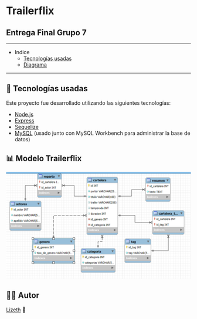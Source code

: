 # Trailerflix
## Entrega Final Grupo 7

------
- Indice
  - [Tecnologías usadas](#-tecnologías-usadas)
  - [Diagrama](#-modelo-trailerflix)

------


## 🚀 Tecnologías usadas

Este proyecto fue desarrollado utilizando las siguientes tecnologías:

- [Node.js](https://nodejs.org/)
- [Express](https://expressjs.com/)
- [Sequelize](https://sequelize.org/)
- [MySQL](https://www.mysql.com/) (usado junto con MySQL Workbench para administrar la base de datos)



## 📊 Modelo Trailerflix
<div style="text-align: center;">
  <img src="proyectoFinal/diagramaDB/diagramaDB.png" alt="Diagrama de base de datos" width="600"/>
</div>


## 👩‍💻 Autor
 [Lizeth](https://github.com/Liizeth/) 🦋<br> 
